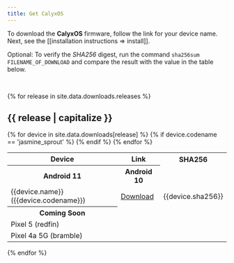 ```yaml
---
title: Get CalyxOS
---
```


To download the <strong>Calyx<span>OS</span></strong> firmware, follow the link for your device name. Next, see the [[installation instructions => install]].

Optional: To verify the *SHA256* digest, run the command `sha256sum FILENAME_OF_DOWNLOAD` and compare the result with the value in the table below.

<br />

{% for release in site.data.downloads.releases %}
<h2 class="mt-3">{{ release | capitalize }}</h2>
<table class="table table-striped download">
  <tr><th>Device</th><th>Link</th><th>SHA256</th></tr>
  <th>Android 11</th>
{% for device in site.data.downloads[release] %}
{% if device.codename == 'jasmine_sprout' %}
  <th>Android 10</th>
{% endif %}
  <tr>
    <td>{{device.name}} ({{device.codename}})</td>
    <td><a href="{{device.link}}">Download</a></td>
    <td class="hash">{{device.sha256}}</td>
  </tr>
{% endfor %}
  <th>Coming Soon</th>
  <tr><td>Pixel 5 (redfin)</td><td></td><td></td></tr>
  <tr><td>Pixel 4a 5G (bramble)</td><td></td><td></td></tr>
</table>
{% endfor %}
